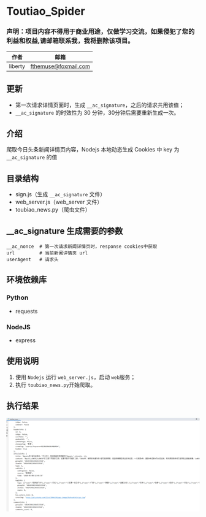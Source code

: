 # Toutiao_Spider

### 声明：项目内容不得用于商业用途，仅做学习交流，如果侵犯了您的利益和权益,请邮箱联系我，我将删除该项目。

| 作者    | 邮箱                                                |
| ------- | --------------------------------------------------- |
| liberty | [fthemuse@foxmail.com](mailto:fthemuse@foxmail.com) |



## 更新

- 第一次请求详情页面时，生成 `__ac_signature`，之后的请求共用该值；
- `__ac_signature` 的时效性为 30 分钟，30分钟后需要重新生成一次。



## 介绍

爬取今日头条新闻详情页内容，Nodejs 本地动态生成 Cookies 中 key 为 `__ac_signature` 的值



## 目录结构

- sign.js（生成 `__ac_signature` 文件）
- web_server.js（web_server 文件）
- toubiao_news.py（爬虫文件）



## __ac_signature 生成需要的参数

```
__ac_nonce	# 第一次请求新闻详情页时，response cookies中获取
url			# 当前新闻详情页 url
userAgent	# 请求头
```



## 环境依赖库

### Python

- requests


### NodeJS

- express



## 使用说明

1.  使用 `Nodejs` 运行 `web_server.js`，启动 `web`服务；
2.  执行 `toubiao_news.py`开始爬取。



## 执行结果

![](img/result.png)